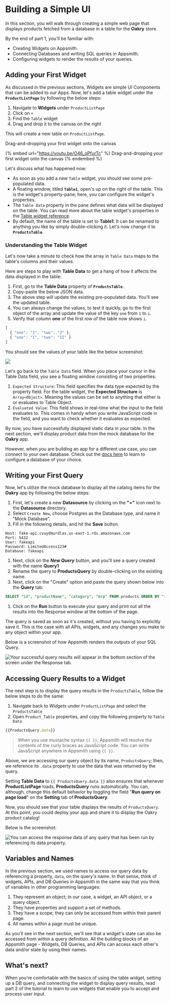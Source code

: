 # Building a Simple UI

In this section, you will walk through creating a simple web page that displays products fetched from a database in a table for the **Oakry** store.

By the end of part 1, you'll be familiar with:

* Creating Widgets on Appsmith.
* Connecting Databases and writing SQL queries in Appsmith.
* Configuring widgets to render the results of your queries.

## Adding your First Widget

As discussed in the previous sections, Widgets are simple UI Components that can be added to our Apps. Now, let's add a table widget under the **`ProductListPage`** by following the below steps:

1. Navigate to **Widgets** under `ProductListPage`
2. Click on `+`
3. Find the `Table` widget
4. Drag and drop it to the canvas on the right

This will create a new table on `ProductListPage`.

Drag-and-dropping your first widget onto the canvas

{% embed url="https://youtu.be/O46_oPfurTc" %}
Drag-and-dropping your first widget onto the canvas
{% endembed %}

Let's discuss what has happened now:

* As soon as you add a new `Table` widget, you should see some pre-populated data.
* A floating window, titled **`Table1`**, open's up on the right of the table. This is the widget's property-pane; here, you can configure the widget's properties.
* The `Table Data` property in the pane defines what data will be displayed on the table. You can read more about the table widget's properties in the [Table widget reference](https://docs.appsmith.com/widget-reference/table).
* By default, the name of the table is set to **Table1**. It can be renamed to anything you like by simply double-clicking it. Let's now change it to **`ProductsTable`**.

### Understanding the Table Widget

Let's now take a minute to check how the array in `Table Data` maps to the table's columns and their values.

Here are steps to play with **Table Data** to get a hang of how it affects the data displayed in the table:

1. First, go to the **Table Data** property of **`ProductsTable`**.
2. Copy-paste the below JSON data.
3. The above step will update the existing pre-populated data. You'll see the updated table.
4. You can always change the values, to test it quickly, go to the first object of the array and update the value of the key `one` from `1` to `i`.
5. Verify that column **one** of the first row of the table now shows `i`.

```javascript
[
  { "one": "1", "two": "2" },
  { "one": "I", "two": "II" }
]
```

You should see the values of your table like the below screenshot:

![](../../.gitbook/assets/as\_storeTutorial\_testTable.png)

Let's go back to the `Table Data` field. When you place your cursor in the Table Data field, you see a floating window consisting of two properties:

1. `Expected Structure`: This field specifies the data type expected by the property field. For the table widget, the **Expected Structure** is `Array<Object>`. Meaning the values can be set to anything that either is or evaluates to Table Object.
2. `Evaluated Value`: This field shows in real-time what the input to the field evaluates to. This comes in handy when you write JavaScript code in the field, and you want to check whether it evaluates as expected.

By now, you have successfully displayed static data in your table. In the next section, we'll display product data from the mock database for the **Oakry** app.

However, when you are building an app for a different use case, you can connect to your own database. Check out the [docs here](https://docs.appsmith.com/core-concepts/connecting-to-data-sources/) to learn to configure a database of your choice.

## Writing your First Query

Now, let's utilize the mock database to display all the catalog items for the **Oakry** app by following the below steps:

1. First, let's create a new **Datasource** by clicking on the **"+"** icon next to the **Datasource** directory.
2. Select `Create New`, choose Postgres as the Database type, and name it "Mock Database".
3. Fill in the following details, and hit the **Save** button.

```
Host: fake-api.cvuydmurdlas.us-east-1.rds.amazonaws.com
Port: 5432
User: fakeapi
Password: LimitedAccess123#
Database: fakeapi
```

1. Next, click on the _**New Query**_ button, and you'll see a query created with the name **Query1**
2. Rename the query to **ProductsQuery** by double-clicking on the existing name.
3. Next, click on the "Create" option and paste the query shown below into the **Query** tab:

```sql
SELECT "id", "productName", "category", "mrp" FROM products ORDER BY "id";
```

1. Click on the **Run** button to execute your query and print out all the results into the Response window at the bottom of the page.

The query is saved as soon as it's created, without you having to explicitly save it. This is the case with all APIs, widgets, and any changes you make to any object within your app.

Below is a screenshot of how Appsmith renders the outputs of your SQL Query.

![Your successful query results will appear in the bottom section of the screen under the Response tab.](../../.gitbook/assets/as\_storeTutorial\_dbRun.png)

## Accessing Query Results to a Widget

The next step is to display the query results in the `ProductsTable`, follow the below steps to do the same:

1. Navigate back to _Widgets_ under `ProductListPage` and select the `ProductsTable`
2. Open `Product_Table` properties, and copy the following property to `Table Data`

```javascript
{{ProductsQuery.data}}
```

> When you use mustache syntax `{{ }}`, Appsmith will resolve the contents of the curly braces as JavaScript code. You can write JavaScript anywhere in Appsmith using `{{ }}`.

Above, we are accessing our query object by its name, `ProductsQuery`; then, we reference its `.data` property to use the data that was returned by the query.

Setting **Table Data** to `{{ ProductsQuery.data }}` also ensures that whenever **ProductListPage** loads, **ProductsQuery** runs automatically. You can, although, change this default behavior by toggling the field "**Run query on page load**" on the **Setting** tab of **ProductsQuery**.

Now, you should see that your table displays the results of `ProductsQuery`. At this point, you could deploy your app and share it to display the Oakry product catalog!

Below is the screenshot:

![You can access the response data of any query that has been run by referencing its data property.](../../.gitbook/assets/as\_storeTutorial\_productsQuery.png)

## Variables and Names

In the previous section, we used names to access our query data by referencing a property, `data`, on the query's name. In that sense, think of widgets, APIs, and DB Queries in Appsmith in the same way that you think of variables in other programming languages:

1. They represent an object; in our case, a widget, an API object, or a query object.
2. They have properties and support a set of methods.
3. They have a scope; they can only be accessed from within their parent page.
4. All names within a page must be unique.

As you'll see in the next section, we'll see that a widget's state can also be accessed from within a query definition. All the building blocks of an Appsmith page - Widgets, DB Queries, and APIs can access each other's data and/or state by using their names.

## What's next?

When you're comfortable with the basics of using the table widget, setting up a DB query, and connecting the widget to display query results, read part 2 of the tutorial to learn to use widgets that enable you to accept and process user input.
